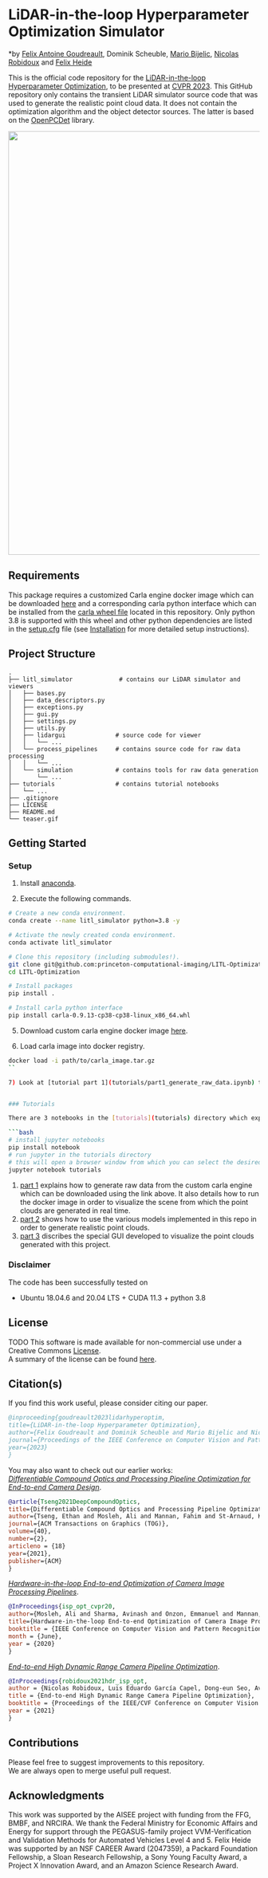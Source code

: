 # LiDAR-in-the-loop Hyperparameter Optimization Simulator

*by [Felix Antoine Goudreault](https://scholar.google.com/citations?user=DncgVscAAAAJ), Dominik Scheuble, [Mario Bijelic](http://mariobijelic.de), [Nicolas Robidoux](https://scholar.google.com/citations?user=Rd8f9jYAAAAJ) and [Felix Heide](https://www.cs.princeton.edu/~fheide/) <br>

This is the official code repository for the [LiDAR-in-the-loop Hyperparameter Optimization](https://light.princeton.edu/publication/lidar-in-the-loop-hyperparameter-optimization/), to be presented at [CVPR 2023](https://cvpr2023.thecvf.com/). This GitHub repository only contains the transient LiDAR simulator source code that was used to generate the realistic point cloud data. It does not contain the optimization algorithm and the object detector sources. The latter is based on the [OpenPCDet](https://github.com/open-mmlab/OpenPCDet) library.

<img src="teaser.gif" width="850">

## Requirements

This package requires a customized Carla engine docker image which can be downloaded [here](https://drive.google.com/file/d/1JS9PiQkcHp4Yepi2NTjjDyLXnfiWYBOj/view?usp=drive_link)
and a corresponding carla python interface which can be installed from the [carla wheel file](carla-0.9.13-cp38-cp38-linux_x86_64.whl) located in this repository.
Only python 3.8 is supported with this wheel and other python dependencies are listed in the [setup.cfg](setup.cfg) file (see [Installation](#Setup) for more detailed setup instructions).

## Project Structure

    .
    ├── litl_simulator             # contains our LiDAR simulator and viewers
    │   ├── bases.py
    │   ├── data_descriptors.py
    │   ├── exceptions.py
    │   ├── gui.py
    │   ├── settings.py
    │   ├── utils.py
    │   ├── lidargui              # source code for viewer
    │   │   └── ...
    │   └── process_pipelines     # contains source code for raw data processing
    │   │   └── ...
    │   └── simulation            # contains tools for raw data generation
    │       └── ...
    ├── tutorials                 # contains tutorial notebooks
    │   └── ...
    ├── .gitignore
    ├── LICENSE
    ├── README.md
    └── teaser.gif

## Getting Started

### Setup

1) Install [anaconda](https://docs.anaconda.com/anaconda/install/).

2) Execute the following commands.
```bash
# Create a new conda environment.
conda create --name litl_simulator python=3.8 -y

# Activate the newly created conda environment.
conda activate litl_simulator

# Clone this repository (including submodules!).
git clone git@github.com:princeton-computational-imaging/LITL-Optimization.git
cd LITL-Optimization

# Install packages
pip install .

# Install carla python interface
pip install carla-0.9.13-cp38-cp38-linux_x86_64.whl
```

5) Download custom carla engine docker image [here](https://drive.google.com/file/d/1JS9PiQkcHp4Yepi2NTjjDyLXnfiWYBOj/view?usp=drive_link).

6) Load carla image into docker registry.
```bash
docker load -i path/to/carla_image.tar.gz
``

7) Look at [tutorial part 1](tutorials/part1_generate_raw_data.ipynb) to run the custom carla engine.


### Tutorials

There are 3 notebooks in the [tutorials](tutorials) directory which explains in details how to use this repository. To run them, execute the following commands:

```bash
# install jupyter notebooks
pip install notebook
# run jupyter in the tutorials directory
# this will open a browser window from which you can select the desired notebook
jupyter notebook tutorials
```

1) [part 1](tutorials/part1_generate_raw_data.ipynb) explains how to generate raw data from the custom carla engine which can be downloaded using the link above. It also details how to run the docker image in order to visualize the scene from which the point clouds are generated in real time.
2) [part 2](tutorials/part2_process_raw_data.ipynb) shows how to use the various models implemented in this repo in order to generate realistic point clouds.
3) [part 3](tutorials/part3_gui.ipynb) discribes the special GUI developed to visualize the point clouds generated with this project.


### Disclaimer

The code has been successfully tested on
- Ubuntu 18.04.6 and 20.04 LTS + CUDA 11.3 + python 3.8


## License

TODO
This software is made available for non-commercial use under a Creative Commons [License](LICENSE).<br>
A summary of the license can be found [here](https://creativecommons.org/licenses/by-nc/4.0/).


## Citation(s)

If you find this work useful, please consider citing our paper.
```bibtex
@inproceeding{goudreault2023lidarhyperoptim,
title={LiDAR-in-the-loop Hyperparameter Optimization},
author={Felix Goudreault and Dominik Scheuble and Mario Bijelic and Nicolas Robidoux and Felix Heide},
journal={Proceedings of the IEEE Conference on Computer Vision and Pattern Recognition (CVPR)},
year={2023}
}
```
You may also want to check out our earlier works: <br>
[*Differentiable Compound Optics and Processing Pipeline Optimization for End-to-end Camera Design*](https://light.princeton.edu/publication/deep_compound_optics/).

```bibtex
@article{Tseng2021DeepCompoundOptics,
title={Differentiable Compound Optics and Processing Pipeline Optimization for End-to-end Camera Design},
author={Tseng, Ethan and Mosleh, Ali and Mannan, Fahim and St-Arnaud, Karl and Sharma, Avinash and Peng, Yifan and Braun, Alexander and Nowrouzezahrai, Derek and Lalonde, Jean-Francois and Heide, Felix},
journal={ACM Transactions on Graphics (TOG)},
volume={40},
number={2},
articleno = {18}
year={2021},
publisher={ACM}
}
```

[*Hardware-in-the-loop End-to-end Optimization of Camera Image Processing Pipelines*](https://light.princeton.edu/publication/hil_image_optimization/).

```bibtex
@InProceedings{isp_opt_cvpr20,
author={Mosleh, Ali and Sharma, Avinash and Onzon, Emmanuel and Mannan, Fahim and Robidoux, Nicolas and Heide, Felix},
title={Hardware-in-the-loop End-to-end Optimization of Camera Image Processing Pipelines},
booktitle = {IEEE Conference on Computer Vision and Pattern Recognition (CVPR)},
month = {June},
year = {2020}
}
```

[*End-to-end High Dynamic Range Camera Pipeline Optimization*](https://light.princeton.edu/publication/hdr_isp_opt/).

```bibtex
@InProceedings{robidoux2021hdr_isp_opt,
author = {Nicolas Robidoux, Luis Eduardo García Capel, Dong-eun Seo, Avinash Sharma, Federico Ariza, Felix Heide},
title = {End-to-end High Dynamic Range Camera Pipeline Optimization},
booktitle = {Proceedings of the IEEE/CVF Conference on Computer Vision and Pattern Recognition},
year = {2021}
}
```

## Contributions
Please feel free to suggest improvements to this repository.<br>
We are always open to merge useful pull request.

## Acknowledgments

This work was supported by the AISEE project with funding from the FFG, BMBF, and NRCIRA. We thank the Federal Ministry for Economic Affairs and Energy for support through the PEGASUS-family project VVM-Verification and Validation Methods for Automated Vehicles Level 4 and 5. Felix Heide was supported by an NSF CAREER Award (2047359), a Packard Foundation Fellowship, a Sloan Research Fellowship, a Sony Young Faculty Award, a Project X Innovation Award, and an Amazon Science Research Award.
